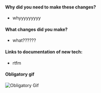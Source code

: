 #### Why did you need to make these changes?

* whyyyyyyyyy

#### What changes did you make?

* what??????

#### Links to documentation of new tech:

* rtfm

#### Obligatory gif

![Obligatory Gif](http://i.giphy.com/EfSUF3OkB2lc4.gif)
